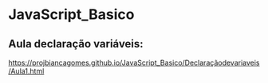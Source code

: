 # JavaScript_Basico
## Aula declaração variáveis:
 https://projbiancagomes.github.io/JavaScript_Basico/Declaraçãodevariaveis/Aula1.html
